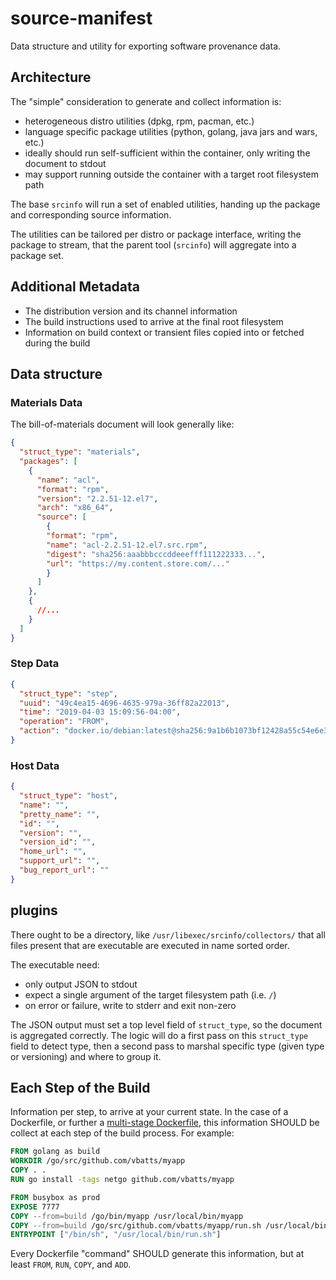 # source-manifest

Data structure and utility for exporting software provenance data.

## Architecture

The "simple" consideration to generate and collect information is:
- heterogeneous distro utilities (dpkg, rpm, pacman, etc.)
- language specific package utilities (python, golang, java jars and wars, etc.)
- ideally should run self-sufficient within the container, only writing the document to stdout
- may support running outside the container with a target root filesystem path

The base `srcinfo` will run a set of enabled utilities, handing up the package and corresponding source information.

The utilities can be tailored per distro or package interface, writing the package to stream, that the parent tool (`srcinfo`) will aggregate into a package set.

## Additional Metadata

- The distribution version and its channel information
- The build instructions used to arrive at the final root filesystem
- Information on build context or transient files copied into or fetched during the build

## Data structure

### Materials Data

The bill-of-materials document will look generally like:

```json
{
  "struct_type": "materials",
  "packages": [
    {
      "name": "acl",
      "format": "rpm",
      "version": "2.2.51-12.el7",
      "arch": "x86_64",
      "source": [
        {
        "format": "rpm",
        "name": "acl-2.2.51-12.el7.src.rpm",
        "digest": "sha256:aaabbbcccddeeefff111222333...",
        "url": "https://my.content.store.com/..."
        }
      ]
    },
    {
      //...
    }
  ]
}
```

### Step Data

```json
{
  "struct_type": "step",
  "uuid": "49c4ea15-4696-4635-979a-36ff82a22013",
  "time": "2019-04-03 15:09:56-04:00",
  "operation": "FROM",
  "action": "docker.io/debian:latest@sha256:9a1b6b1073bf12428a55c54e6e3bb001946afbcf49b7fea6a02d345790356998"
}
```

### Host Data

```json
{
  "struct_type": "host",
  "name": "",
  "pretty_name": "",
  "id": "",
  "version": "",
  "version_id": "",
  "home_url": "",
  "support_url": "",
  "bug_report_url": ""
}

```

## plugins

There ought to be a directory, like `/usr/libexec/srcinfo/collectors/` that all files present that are executable are executed in name sorted order.

The executable need:
- only output JSON to stdout
- expect a single argument of the target filesystem path (i.e. `/`)
- on error or failure, write to stderr and exit non-zero

The JSON output must set a top level field of `struct_type`, so the document is aggregated correctly.
The logic will do a first pass on this `struct_type` field to detect type, then a second pass to marshal specific type (given type or versioning) and where to group it.

## Each Step of the Build

Information per step, to arrive at your current state.
In the case of a Dockerfile, or further a [multi-stage Dockerfile](https://blog.alexellis.io/mutli-stage-docker-builds/), this information SHOULD be collect at each step of the build process.
For example:

```Dockerfile
FROM golang as build
WORKDIR /go/src/github.com/vbatts/myapp
COPY . .
RUN go install -tags netgo github.com/vbatts/myapp

FROM busybox as prod
EXPOSE 7777
COPY --from=build /go/bin/myapp /usr/local/bin/myapp
COPY --from=build /go/src/github.com/vbatts/myapp/run.sh /usr/local/bin/run.sh
ENTRYPOINT ["/bin/sh", "/usr/local/bin/run.sh"]
```

Every Dockerfile "command" SHOULD generate this information, but at least
`FROM`, `RUN`, `COPY`, and `ADD`.


